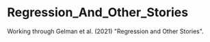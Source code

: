 # Regression_And_Other_Stories
Working through Gelman et al. (2021) "Regression and Other Stories". 
